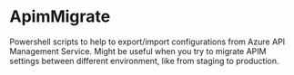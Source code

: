 # ApimMigrate
Powershell scripts to help to export/import configurations from Azure API Management Service. Might be useful when you try to migrate APIM settings between different environment, like from staging to production.
